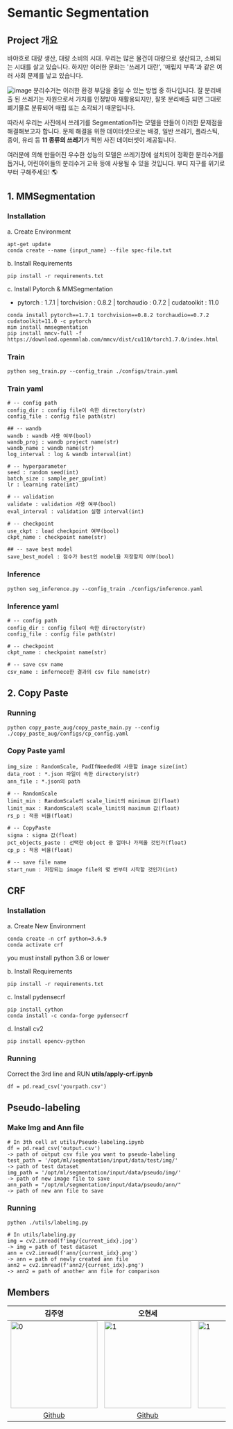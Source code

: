 # Semantic Segmentation

## Project 개요

바야흐로 대량 생산, 대량 소비의 시대. 우리는 많은 물건이 대량으로 생산되고, 소비되는 시대를 살고 있습니다. 하지만 이러한 문화는 '쓰레기 대란', '매립지 부족'과 같은 여러 사회 문제를 낳고 있습니다.

![image](https://user-images.githubusercontent.com/78344298/138229292-914e6b73-c0b1-4ee4-8785-ebe567f89170.png)
분리수거는 이러한 환경 부담을 줄일 수 있는 방법 중 하나입니다. 잘 분리배출 된 쓰레기는 자원으로서 가치를 인정받아 재활용되지만, 잘못 분리배출 되면 그대로 폐기물로 분류되어 매립 또는 소각되기 때문입니다.

따라서 우리는 사진에서 쓰레기를 Segmentation하는 모델을 만들어 이러한 문제점을 해결해보고자 합니다. 문제 해결을 위한 데이터셋으로는 배경, 일반 쓰레기, 플라스틱, 종이, 유리 등 **11 종류의 쓰레기**가 찍힌 사진 데이터셋이 제공됩니다.

여러분에 의해 만들어진 우수한 성능의 모델은 쓰레기장에 설치되어 정확한 분리수거를 돕거나, 어린아이들의 분리수거 교육 등에 사용될 수 있을 것입니다. 부디 지구를 위기로부터 구해주세요! 🌎

## 1. MMSegmentation
### Installation

a. Create Environment

```
apt-get update
conda create --name {input_name} --file spec-file.txt
```

b. Install Requirements
```
pip install -r requirements.txt
```

c. Install Pytorch & MMSegmentation
- pytorch : 1.7.1 | torchvision : 0.8.2 | torchaudio : 0.7.2 | cudatoolkit : 11.0
```
conda install pytorch==1.7.1 torchvision==0.8.2 torchaudio==0.7.2 cudatoolkit=11.0 -c pytorch
mim install mmsegmentation
pip install mmcv-full -f https://download.openmmlab.com/mmcv/dist/cu110/torch1.7.0/index.html
```

### Train

```
python seg_train.py --config_train ./configs/train.yaml
```

### Train yaml

```
# -- config path
config_dir : config file이 속한 directory(str)
config_file : config file path(str)

## -- wandb
wandb : wandb 사용 여부(bool)
wandb_proj : wandb project name(str)
wandb_name : wandb name(str)
log_interval : log & wandb interval(int)

# -- hyperparameter
seed : random seed(int)
batch_size : sample_per_gpu(int)
lr : learning rate(int)

# -- validation
validate : validation 사용 여부(bool)
eval_interval : validation 실행 interval(int)

# -- checkpoint
use_ckpt : load checkpoint 여부(bool)
ckpt_name : checkpoint name(str)

## -- save best model
save_best_model : 점수가 best인 model을 저장할지 여부(bool)
```

### Inference

```
python seg_inference.py --config_train ./configs/inference.yaml
```

### Inference yaml

```
# -- config path
config_dir : config file이 속한 directory(str)
config_file : config file path(str)

# -- checkpoint
ckpt_name : checkpoint name(str)

# -- save csv name
csv_name : infernece한 결과의 csv file name(str)
```

## 2. Copy Paste

### Running
```
python copy_paste_aug/copy_paste_main.py --config ./copy_paste_aug/configs/cp_config.yaml
```
### Copy Paste yaml
```
img_size : RandomScale, PadIfNeeded에 사용할 image size(int)
data_root : *.json 파일이 속한 directory(str)
ann_file : *.json의 path

# -- RandomScale
limit_min : RandomScale의 scale_limit의 minimum 값(float)
limit_max : RandomScale의 scale_limit의 maximum 값(float)
rs_p : 적용 비율(float)

# -- CopyPaste
sigma : sigma 값(float)
pct_objects_paste : 선택한 object 중 얼마나 가져올 것인가(float)
cp_p : 적용 비율(float)

# -- save file name
start_num : 저장되는 image file의 몇 번부터 시작할 것인가(int)
```
## CRF

### Installation
a. Create New Environment
```
conda create -n crf python=3.6.9    
conda activate crf
```
you must install python 3.6 or lower

b. Install Requirements
```
pip install -r requirements.txt
```
c. Install pydensecrf
```
pip install cython
conda install -c conda-forge pydensecrf
```
d. Install cv2
```
pip install opencv-python
```
### Running
Correct the 3rd line and RUN **utils/apply-crf.ipynb**
```
df = pd.read_csv('yourpath.csv')
```
## Pseudo-labeling
### Make Img and Ann file
```
# In 3th cell at utils/Pseudo-labeling.ipynb
df = pd.read_csv('output.csv')
-> path of output csv file you want to pseudo-labeling
test_path = '/opt/ml/segmentation/input/data/test/img/'
-> path of test dataset
img_path = '/opt/ml/segmentation/input/data/pseudo/img/'
-> path of new image file to save
ann_path = "/opt/ml/segmentation/input/data/pseudo/ann/"
-> path of new ann file to save
```
### Running
```
python ./utils/labeling.py
```
```
# In utils/labeling.py
img = cv2.imread(f'img/{current_idx}.jpg')
-> img = path of test dataset
ann = cv2.imread(f'ann/{current_idx}.png')    
-> ann = path of newly created ann file
ann2 = cv2.imread(f'ann2/{current_idx}.png')
-> ann2 = path of another ann file for comparison
```

## Members

|   <div align="center">김주영 </div>	|  <div align="center">오현세 </div> 	|  <div align="center">채유리 </div> 	|  <div align="center">배상우 </div> 	|  <div align="center">최세화 </div>  | <div align="center">송정현 </div> |
|---	|---	|---	|---	|---	|---	|
| <img src="https://avatars.githubusercontent.com/u/61103343?s=120&v=4" alt="0" width="200"/>	|  <img src="https://avatars.githubusercontent.com/u/79178335?s=120&v=4" alt="1" width="200"/> 	|  <img src="https://avatars.githubusercontent.com/u/78344298?s=120&v=4" alt="1" width="200"/> 	|   <img src="https://avatars.githubusercontent.com/u/42166742?s=120&v=4" alt="1" width="200"/>	| <img src="https://avatars.githubusercontent.com/u/43446451?s=120&v=4" alt="1" width="200"/> | <img src="https://avatars.githubusercontent.com/u/68193636?v=4" alt="1" width="200"/> |
|   <div align="center">[Github](https://github.com/JadeKim042386)</div>	|   <div align="center">[Github](https://github.com/5Hyeons)</div>	|   <div align="center">[Github](https://github.com/yoorichae)</div>	|   <div align="center">[Github](https://github.com/wSangbae)</div>	| <div align="center">[Github](https://github.com/choisaywhy)</div> | <div align="center">[Github](https://github.com/pirate-turtle)</div>|